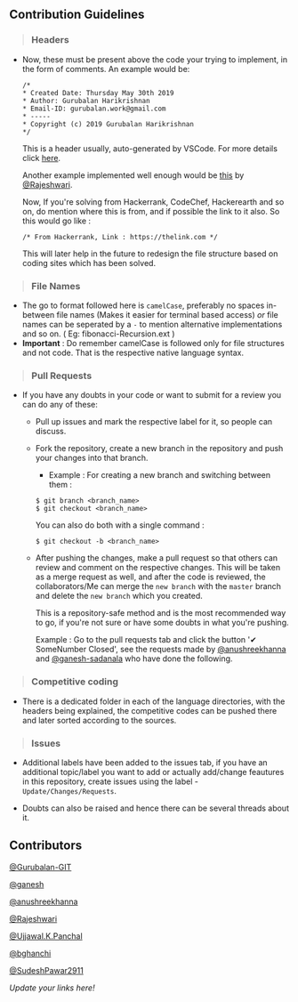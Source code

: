 ﻿## Contribution Guidelines 
>### Headers 
  - Now, these must be present above the code your trying to implement, in the form of comments. 
  An example would be: 
    ```
    /*
    * Created Date: Thursday May 30th 2019
    * Author: Gurubalan Harikrishnan
    * Email-ID: gurubalan.work@gmail.com
    * -----
    * Copyright (c) 2019 Gurubalan Harikrishnan
    */
    ```
    This is a header usually, auto-generated by VSCode. For more details click [here](https://marketplace.visualstudio.com/items?itemName=psioniq.psi-header). 
    
    Another example implemented well enough would be [this](/C++/Ad-Hoc/DiscovertheRightNumber.cpp)
    by [@Rajeshwari](https://github.com/Yorunome).

    Now, If you're solving from Hackerrank, CodeChef, Hackerearth and so on, do mention where this is from, and if possible the link to it also. So this would go like : 
    ```
    /* From Hackerrank, Link : https://thelink.com */
    ```
    This will later help in the future to redesign the file structure based on coding sites which has been solved.

>### File Names
  - The go to format followed here is `camelCase`, preferably no spaces in-between file names (Makes it easier for terminal based access) *or* file names can be seperated by a `-` to mention alternative implementations and so on. ( Eg: fibonacci-Recursion.ext )
  - **Important** : Do remember camelCase is followed only for file structures and not code. That is the respective native language syntax.
  
>### Pull Requests 
  - If you have any doubts in your code or want to submit for a review you can do any of these: 
    - Pull up issues and mark the respective label for it, so people can discuss.
    - Fork the repository, create a new branch in the repository and push your changes into that branch.
      - Example : For creating a new branch and switching between them :
      ```
      $ git branch <branch_name>
      $ git checkout <branch_name>
      ```
      You can also do both with a single command :
      ```
      $ git checkout -b <branch_name>
      ```
    - After pushing the changes, make a pull request so that others can review and comment on the respective changes. This will be taken as a merge request as well, and after the code is reviewed, the collaborators/Me can merge the `new branch` with the `master` branch and delete the `new branch` which you created. 
      
      This is a repository-safe method and is the most recommended way to go, if you're not sure or have some doubts in what you're pushing.

      Example : Go to the pull requests tab and click the button '✔ SomeNumber Closed', see the requests made by [@anushreekhanna](https://github.com/anushreekhanna) and [@ganesh-sadanala](https://github.com/ganesh-sadanala) who have done the following. 

>### Competitive coding
  - There is a dedicated folder in each of the language directories, with the headers being explained, the competitive codes can be pushed there and later sorted according to the sources. 

>### Issues
  - Additional labels have been added to the issues tab, if you have an additional topic/label you want to add or actually add/change feautures in this repository, create issues using the label - `Update/Changes/Requests`.
  
  - Doubts can also be raised and hence there can be several threads about it.

## Contributors 
[@Gurubalan-GIT](https://github.com/Gurubalan-GIT)

[@ganesh](https://github.com/ganesh-sadanala)

[@anushreekhanna](https://github.com/anushreekhanna)

[@Rajeshwari](https://github.com/Yorunome)

[@Ujjawal.K.Panchal](https://github.com/Ujjawal-K-Panchal)

[@bghanchi](https://github.com/bghanchi)

[@SudeshPawar2911](https://github.com/SudeshPawar2911)

*Update your links here!*
 
